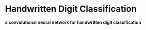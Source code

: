 # Handwritten Digit Classification
**a convolutional neural network for handwritten digit classification**
